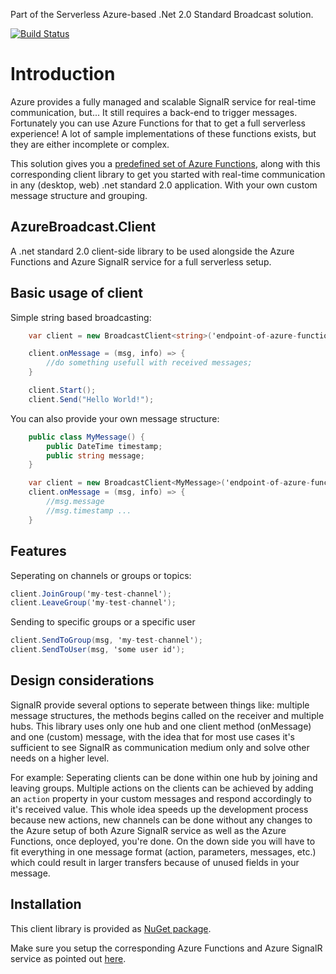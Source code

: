 Part of the Serverless Azure-based .Net 2.0 Standard Broadcast solution. 

[![Build Status](https://dev.azure.com/bitfox/AzureBroadcast.Client/_apis/build/status/BuildPipeline%20AzureBroadcast.Client?branchName=master)](https://dev.azure.com/bitfox/AzureBroadcast.Client/_build/latest?definitionId=5&branchName=master)

# Introduction

Azure provides a fully managed and scalable SignalR service for real-time communication, but... It still requires a back-end to trigger messages. Fortunately you can use Azure Functions for that to get a full serverless experience! A lot of sample implementations of these functions exists, but they are either incomplete or complex. 

This solution gives you a [predefined set of Azure Functions](https://github.com/bitfox-git/azurebroadcast-functions), along with this corresponding client library to get you started with real-time communication in any (desktop, web) .net standard 2.0 application. With your own custom message structure and grouping.

 
## AzureBroadcast.Client 
A .net standard 2.0 client-side library to be used alongside the Azure Functions and Azure SignalR service for a full serverless setup. 


## Basic usage of client

Simple string based broadcasting:

``` csharp
    var client = new BroadcastClient<string>('endpoint-of-azure-functions','hostkey');

    client.onMessage = (msg, info) => { 
        //do something usefull with received messages;
    }

    client.Start();
    client.Send("Hello World!");

```` 

You can also provide your own message structure:

``` csharp
    public class MyMessage() {
        public DateTime timestamp;
        public string message;
    }

    var client = new BroadcastClient<MyMessage>('endpoint-of-azure-functions');
    client.onMessage = (msg, info) => { 
        //msg.message
        //msg.timestamp ...
    }
```

## Features

Seperating on channels or groups or topics:
``` csharp
client.JoinGroup('my-test-channel');
client.LeaveGroup('my-test-channel'); 
```

Sending to specific groups or a specific user

``` csharp
client.SendToGroup(msg, 'my-test-channel');
client.SendToUser(msg, 'some user id'); 
```

## Design considerations

SignalR provide several options to seperate between things like: multiple message structures, the methods begins called on the receiver and multiple hubs. This library uses only one hub and one client method (onMessage) and one (custom) message, with the idea that for most use cases it's sufficient to see SignalR as communication medium only and solve other needs on a higher level.

For example: Seperating clients can be done within one hub by joining and leaving groups. Multiple actions on the clients can be achieved by adding an `action` property in your custom messages and respond accordingly to it's received value. This whole idea speeds up the development process because new actions, new channels can be done without any changes to the Azure setup of both Azure SignalR service as well as the Azure Functions, once deployed, you're done. On the down side you will have to fit everything in one message format (action, parameters, messages, etc.) which could result in larger transfers because of unused fields in your message.


## Installation

This client library is provided as [NuGet package](https://www.nuget.org/packages/Bitfox.AzureBroadcast.Client/).

Make sure you setup the corresponding Azure Functions and Azure SignalR service as pointed out [here](https://github.com/bitfox-git/azurebroadcast-functions).


